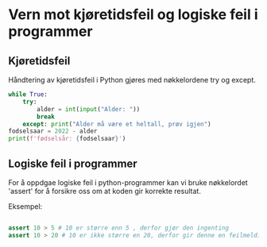 # Vern mot kjøretidsfeil og logiske feil i programmer

## Kjøretidsfeil 

Håndtering av kjøretidsfeil i Python gjøres med nøkkelordene try og except.

```python
while True: 
    try:
        alder = int(input("Alder: "))
        break
    except: print("Alder må være et heltall, prøv igjen")
fodselsaar = 2022 - alder
print(f'fødselsår: {fodselsaar}')

```

## Logiske feil i programmer 

For å oppdgae logiske feil i python-programmer kan vi bruke nøkkelordet 'assert' for å forsikre oss om at koden gir korrekte resultat.

Eksempel:

```python 

assert 10 > 5 # 10 er større enn 5 , derfor gjør den ingenting 
assert 10 > 20 # 10 er ikke større en 20, derfor gir denne en feilmelding

```

